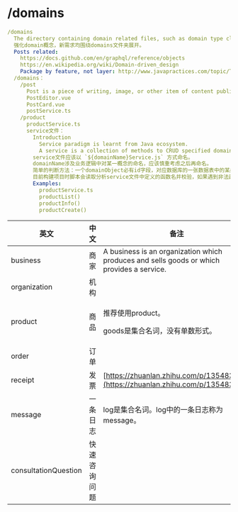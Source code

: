 # /domains

```yaml
/domains
  The directory containing domain related files, such as domain type class files and domain related components.
  强化domain概念，新需求均围绕domains文件夹展开。
  Posts related:
    https://docs.github.com/en/graphql/reference/objects
    https://en.wikipedia.org/wiki/Domain-driven_design
    Package by feature, not layer: http://www.javapractices.com/topic/TopicAction.do?Id=205
  /domains：
    /post
      Post is a piece of writing, image, or other item of content published online, typically on a blog or social media website or application.
      PostEditor.vue
      PostCard.vue
      postService.ts
    /product
      productService.ts
      service文件：
        Introduction
          Service paradigm is learnt from Java ecosystem.
          A service is a collection of methods to CRUD specified domain objects.
        service文件应该以 `${domainName}Service.js` 方式命名。
        domainName涉及业务逻辑中对某一概念的命名，应该慎重考虑之后再命名。
        简单的判断方法：一个domainObject必有id字段，对应数据库的一张数据表中的某条记录。如果一个对象没有id，那么它大概率是附属于某一domainObject下的一个属性值。
        目前构建项目时脚本会读取分析service文件中定义的函数名并校验，如果遇到非法函数名将抛出异常。
        Examples:
          productService.ts
          productList()
          productInfo()
          productCreate()
```

| 英文                   | 中文     | 备注                                                                                        |
| -------------------- | ------ | ----------------------------------------------------------------------------------------- |
| business             | 商家     | A business is an organization which produces and sells goods or which provides a service. |
| organization         | 机构     |                                                                                           |
| product              | 商品     | <p>推荐使用product。</p><p>goods是集合名词，没有单数形式。</p>                                              |
| order                | 订单     |                                                                                           |
| receipt              | 发票     | [https://zhuanlan.zhihu.com/p/135483316](https://zhuanlan.zhihu.com/p/135483316)          |
| message              | 一条日志   | log是集合名词。log中的一条日志称为message。                                                              |
| consultationQuestion | 快速咨询问题 |                                                                                           |
